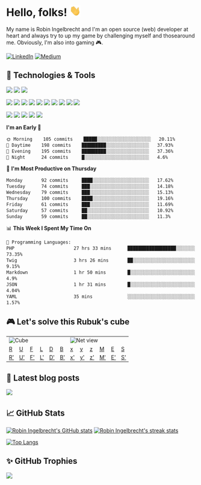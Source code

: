 # Hello, folks! <img src="https://raw.githubusercontent.com/robiningelbrecht/robiningelbrecht/master/wave.gif" width="30">
 
My name is Robin Ingelbrecht and I'm an open source (web) developer at heart and always try to up my game by challenging myself and thosearound me.
Obviously, I'm also into gaming 🎮.

[![LinkedIn](https://img.shields.io/badge/LinkedIn-0D61B8?style=flat&logo=linkedin&logoColor=white&color=0D61B8)](https://linkedin.com/in/robin-ingelbrecht) 
[![Medium](https://img.shields.io/badge/Medium-2bbc8a?style=flat&logo=medium&logoColor=white&color=2bbc8a)](https://ingelbrechtrobin.medium.com/) 

## :wrench: Technologies & Tools
![](https://img.shields.io/badge/OS-Linux-informational?style=flat&logo=linux&logoColor=white&color=2bbc8a)
![](https://img.shields.io/badge/OS-Macos-informational?style=flat&logo=macos&logoColor=white&color=2bbc8a)
![](https://img.shields.io/badge/Editor-phpstorm-informational?style=flat&logo=phpstorm&logoColor=white&color=2bbc8a)

![](https://img.shields.io/badge/Code-Php-informational?style=flat&logo=php&logoColor=white&color=2bbc8a)
![](https://img.shields.io/badge/Framework-Symfony-informational?style=flat&logo=symfony&logoColor=white&color=2bbc8a)
![](https://img.shields.io/badge/Framework-Drupal-informational?style=flat&logo=drupal&logoColor=white&color=2bbc8a)
![](https://img.shields.io/badge/Framework-Laravel-informational?style=flat&logo=laravel&logoColor=white&color=2bbc8a)
![](https://img.shields.io/badge/Code-Python-informational?style=flat&logo=python&logoColor=white&color=2bbc8a)
![](https://img.shields.io/badge/Code-JavaScript-informational?style=flat&logo=javascript&logoColor=white&color=2bbc8a)
![](https://img.shields.io/badge/Code-css3-informational?style=flat&logo=css3&logoColor=white&color=2bbc8a)
![](https://img.shields.io/badge/Code-html5-informational?style=flat&logo=html5&logoColor=white&color=2bbc8a)
![](https://img.shields.io/badge/Code-chart.js-informational?style=flat&logo=chartdotjs&logoColor=white&color=2bbc8a)
![](https://img.shields.io/badge/Shell-Bash-informational?style=flat&logo=gnu-bash&logoColor=white&color=2bbc8a)

![](https://img.shields.io/badge/Tools-MySQL-informational?style=flat&logo=mysql&logoColor=white&color=2bbc8a)
![](https://img.shields.io/badge/Tools-MariaDB-informational?style=flat&logo=mariadb&logoColor=white&color=2bbc8a)
![](https://img.shields.io/badge/Tools-RabbitMQ-informational?style=flat&logo=rabbitmq&logoColor=white&color=2bbc8a)
![](https://img.shields.io/badge/Devops-Docker-informational?style=flat&logo=docker&logoColor=white&color=2bbc8a)
![](https://img.shields.io/badge/GitHub-continuous%20integration-informational?style=flat&logo=github%20actions&logoColor=white&color=2bbc8a)

<!--START_SECTION:waka-->
**I'm an Early 🐤** 

```text
🌞 Morning    105 commits    █████░░░░░░░░░░░░░░░░░░░░   20.11% 
🌆 Daytime    198 commits    █████████░░░░░░░░░░░░░░░░   37.93% 
🌃 Evening    195 commits    █████████░░░░░░░░░░░░░░░░   37.36% 
🌙 Night      24 commits     █░░░░░░░░░░░░░░░░░░░░░░░░   4.6%

```
📅 **I'm Most Productive on Thursday** 

```text
Monday       92 commits     ████░░░░░░░░░░░░░░░░░░░░░   17.62% 
Tuesday      74 commits     ███░░░░░░░░░░░░░░░░░░░░░░   14.18% 
Wednesday    79 commits     ███░░░░░░░░░░░░░░░░░░░░░░   15.13% 
Thursday     100 commits    ████░░░░░░░░░░░░░░░░░░░░░   19.16% 
Friday       61 commits     ███░░░░░░░░░░░░░░░░░░░░░░   11.69% 
Saturday     57 commits     ██░░░░░░░░░░░░░░░░░░░░░░░   10.92% 
Sunday       59 commits     ██░░░░░░░░░░░░░░░░░░░░░░░   11.3%

```


📊 **This Week I Spent My Time On** 

```text
💬 Programming Languages: 
PHP                      27 hrs 33 mins      ██████████████████░░░░░░░   73.35% 
Twig                     3 hrs 26 mins       ██░░░░░░░░░░░░░░░░░░░░░░░   9.15% 
Markdown                 1 hr 50 mins        █░░░░░░░░░░░░░░░░░░░░░░░░   4.9% 
JSON                     1 hr 31 mins        █░░░░░░░░░░░░░░░░░░░░░░░░   4.04% 
YAML                     35 mins             ░░░░░░░░░░░░░░░░░░░░░░░░░   1.57%

```


<!--END_SECTION:waka-->

## :video_game: Let's solve this Rubuk's cube

<table>
  <tr>
    <td colspan="6">
      <img src="https://puzzle-generator.robiningelbrecht.be/github-game/cube" alt="Cube" />
    </td>
    <td colspan="6">
      <img src="https://puzzle-generator.robiningelbrecht.be/github-game/cube?view=net" alt="Net view" />
    </td>
  </tr>
  <tr>
    <td>
      <a href="https://puzzle-generator.robiningelbrecht.be/github-game/turn/R">R</a>
    </td>
    <td>
      <a href="https://puzzle-generator.robiningelbrecht.be/github-game/turn/U">U</a>
    </td>
    <td>
      <a href="https://puzzle-generator.robiningelbrecht.be/github-game/turn/F">F</a>
    </td>
    <td>
      <a href="https://puzzle-generator.robiningelbrecht.be/github-game/turn/L">L</a>
    </td>
    <td>
      <a href="https://puzzle-generator.robiningelbrecht.be/github-game/turn/D">D</a>
    </td>
    <td>
      <a href="https://puzzle-generator.robiningelbrecht.be/github-game/turn/B">B</a>
    </td>
    <td>
      <a href="https://puzzle-generator.robiningelbrecht.be/github-game/turn/x">x</a>
    </td>
    <td>
      <a href="https://puzzle-generator.robiningelbrecht.be/github-game/turn/y">y</a>
    </td>
    <td>
      <a href="https://puzzle-generator.robiningelbrecht.be/github-game/turn/z">z</a>
    </td>
    <td>
      <a href="https://puzzle-generator.robiningelbrecht.be/github-game/turn/M">M</a>
    </td>
    <td>
      <a href="https://puzzle-generator.robiningelbrecht.be/github-game/turn/E">E</a>
    </td>
    <td>
      <a href="https://puzzle-generator.robiningelbrecht.be/github-game/turn/S">S</a>
    </td>
  </tr>
  <tr>
    <td>
      <a href="https://puzzle-generator.robiningelbrecht.be/github-game/turn/R&#039;">R&#039;</a>
    </td>
    <td>
      <a href="https://puzzle-generator.robiningelbrecht.be/github-game/turn/U&#039;">U&#039;</a>
    </td>
    <td>
      <a href="https://puzzle-generator.robiningelbrecht.be/github-game/turn/F&#039;">F&#039;</a>
    </td>
    <td>
      <a href="https://puzzle-generator.robiningelbrecht.be/github-game/turn/L&#039;">L&#039;</a>
    </td>
    <td>
      <a href="https://puzzle-generator.robiningelbrecht.be/github-game/turn/D&#039;">D&#039;</a>
    </td>
    <td>
      <a href="https://puzzle-generator.robiningelbrecht.be/github-game/turn/B&#039;">B&#039;</a>
    </td>
    <td>
      <a href="https://puzzle-generator.robiningelbrecht.be/github-game/turn/x&#039;">x&#039;</a>
    </td>
    <td>
      <a href="https://puzzle-generator.robiningelbrecht.be/github-game/turn/y&#039;">y&#039;</a>
    </td>
    <td>
      <a href="https://puzzle-generator.robiningelbrecht.be/github-game/turn/z&#039;">z&#039;</a>
    </td>
    <td>
      <a href="https://puzzle-generator.robiningelbrecht.be/github-game/turn/M&#039;">M&#039;</a>
    </td>
    <td>
      <a href="https://puzzle-generator.robiningelbrecht.be/github-game/turn/E&#039;">E&#039;</a>
    </td>
    <td>
      <a href="https://puzzle-generator.robiningelbrecht.be/github-game/turn/S&#039;">S&#039;</a>
    </td>
  </tr>
</table>

## :pencil: Latest blog posts

<a target="_blank" href="https://ingelbrechtrobin.medium.com/"><img src="https://medium-rss-github.robiningelbrecht.be/@ingelbrechtrobin/0,1,2,3/layout:two-col" /></a>

## :chart_with_upwards_trend: GitHub Stats

[![Robin Ingelbrecht's GitHub stats](https://github-readme-stats.vercel.app/api?username=robiningelbrecht&count_private=true)](https://github.com/robiningelbrecht)
[![Robin Ingelbrecht's streak stats](https://github-readme-streak-stats.herokuapp.com/?user=robiningelbrecht)](https://github.com/robiningelbrecht)

[![Top Langs](https://github-readme-stats.vercel.app/api/top-langs/?username=robiningelbrecht&layout=compact)](https://github.com/robiningelbrecht) 

 ## :sparkles: GitHub Trophies
 
![](https://github-profile-trophy.vercel.app/?username=robiningelbrecht&theme=chalk&no-frame=false&no-bg=true&margin-w=4)
